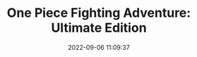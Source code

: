 ---
date: 2022-09-06 11:09:37
title: 'One Piece Fighting Adventure: Ultimate Edition'	
tags: [free, 2D fighter, PC, pixel art, hand-drawn, mugen based]
img: https://i.imgur.com/lqVOAij.jpg
price: Free	
link: https://teamonepieceos.wordpress.com/	


---